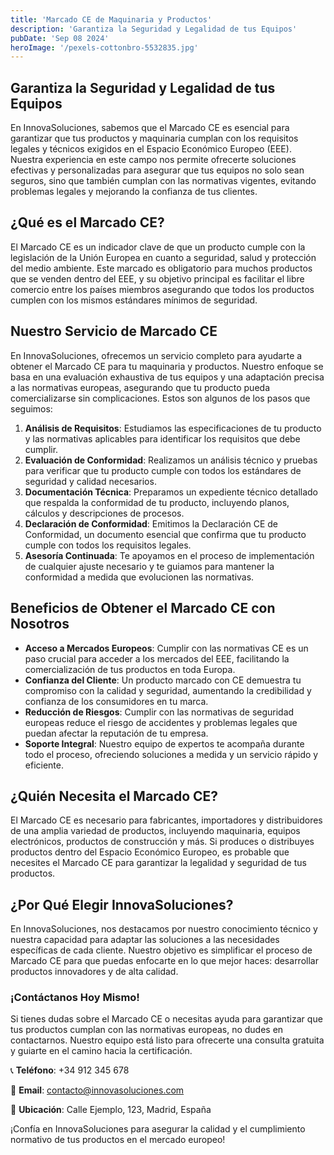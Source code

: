 ```yaml
---
title: 'Marcado CE de Maquinaria y Productos'
description: 'Garantiza la Seguridad y Legalidad de tus Equipos'
pubDate: 'Sep 08 2024'
heroImage: '/pexels-cottonbro-5532835.jpg'
---
```


## Garantiza la Seguridad y Legalidad de tus Equipos

En InnovaSoluciones, sabemos que el Marcado CE es esencial para garantizar que tus productos y maquinaria cumplan con los requisitos legales y técnicos exigidos en el Espacio Económico Europeo (EEE). Nuestra experiencia en este campo nos permite ofrecerte soluciones efectivas y personalizadas para asegurar que tus equipos no solo sean seguros, sino que también cumplan con las normativas vigentes, evitando problemas legales y mejorando la confianza de tus clientes.

## ¿Qué es el Marcado CE?

El Marcado CE es un indicador clave de que un producto cumple con la legislación de la Unión Europea en cuanto a seguridad, salud y protección del medio ambiente. Este marcado es obligatorio para muchos productos que se venden dentro del EEE, y su objetivo principal es facilitar el libre comercio entre los países miembros asegurando que todos los productos cumplen con los mismos estándares mínimos de seguridad.

## Nuestro Servicio de Marcado CE

En InnovaSoluciones, ofrecemos un servicio completo para ayudarte a obtener el Marcado CE para tu maquinaria y productos. Nuestro enfoque se basa en una evaluación exhaustiva de tus equipos y una adaptación precisa a las normativas europeas, asegurando que tu producto pueda comercializarse sin complicaciones. Estos son algunos de los pasos que seguimos:

1. **Análisis de Requisitos**: Estudiamos las especificaciones de tu producto y las normativas aplicables para identificar los requisitos que debe cumplir.
2. **Evaluación de Conformidad**: Realizamos un análisis técnico y pruebas para verificar que tu producto cumple con todos los estándares de seguridad y calidad necesarios.
3. **Documentación Técnica**: Preparamos un expediente técnico detallado que respalda la conformidad de tu producto, incluyendo planos, cálculos y descripciones de procesos.
4. **Declaración de Conformidad**: Emitimos la Declaración CE de Conformidad, un documento esencial que confirma que tu producto cumple con todos los requisitos legales.
5. **Asesoría Continuada**: Te apoyamos en el proceso de implementación de cualquier ajuste necesario y te guiamos para mantener la conformidad a medida que evolucionen las normativas.

## Beneficios de Obtener el Marcado CE con Nosotros

- **Acceso a Mercados Europeos**: Cumplir con las normativas CE es un paso crucial para acceder a los mercados del EEE, facilitando la comercialización de tus productos en toda Europa.
- **Confianza del Cliente**: Un producto marcado con CE demuestra tu compromiso con la calidad y seguridad, aumentando la credibilidad y confianza de los consumidores en tu marca.
- **Reducción de Riesgos**: Cumplir con las normativas de seguridad europeas reduce el riesgo de accidentes y problemas legales que puedan afectar la reputación de tu empresa.
- **Soporte Integral**: Nuestro equipo de expertos te acompaña durante todo el proceso, ofreciendo soluciones a medida y un servicio rápido y eficiente.

## ¿Quién Necesita el Marcado CE?

El Marcado CE es necesario para fabricantes, importadores y distribuidores de una amplia variedad de productos, incluyendo maquinaria, equipos electrónicos, productos de construcción y más. Si produces o distribuyes productos dentro del Espacio Económico Europeo, es probable que necesites el Marcado CE para garantizar la legalidad y seguridad de tus productos.

## ¿Por Qué Elegir InnovaSoluciones?

En InnovaSoluciones, nos destacamos por nuestro conocimiento técnico y nuestra capacidad para adaptar las soluciones a las necesidades específicas de cada cliente. Nuestro objetivo es simplificar el proceso de Marcado CE para que puedas enfocarte en lo que mejor haces: desarrollar productos innovadores y de alta calidad.

### ¡Contáctanos Hoy Mismo!

Si tienes dudas sobre el Marcado CE o necesitas ayuda para garantizar que tus productos cumplan con las normativas europeas, no dudes en contactarnos. Nuestro equipo está listo para ofrecerte una consulta gratuita y guiarte en el camino hacia la certificación.

📞 **Teléfono**: +34 912 345 678

📧 **Email**: [contacto@innovasoluciones.com](mailto:contacto@innovasoluciones.com)

📍 **Ubicación**: Calle Ejemplo, 123, Madrid, España

¡Confía en InnovaSoluciones para asegurar la calidad y el cumplimiento normativo de tus productos en el mercado europeo!
